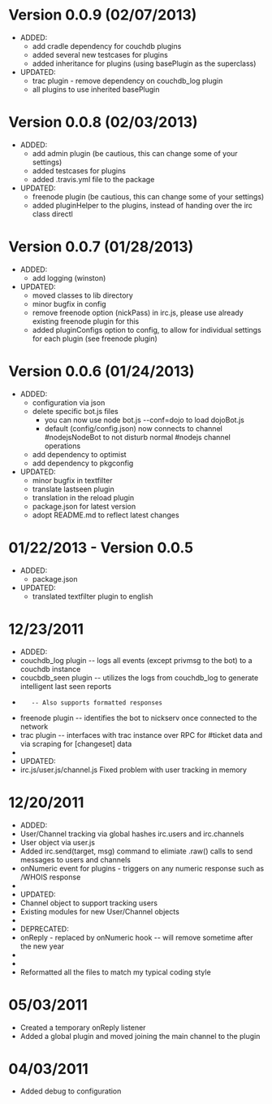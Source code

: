 Version 0.0.9 (02/07/2013)
==========================
* ADDED:
  * add cradle dependency for couchdb plugins
  * added several new testcases for plugins
  * added inheritance for plugins (using basePlugin as the superclass)
* UPDATED:
  * trac plugin - remove dependency on couchdb_log plugin
  * all plugins to use inherited basePlugin

Version 0.0.8 (02/03/2013)
==========================
* ADDED:
  * add admin plugin (be cautious, this can change some of your settings)
  * added testcases for plugins
  * added .travis.yml file to the package
* UPDATED:
  * freenode plugin (be cautious, this can change some of your settings)
  * added pluginHelper to the plugins, instead of handing over the irc class directl

Version 0.0.7 (01/28/2013)
==========================
* ADDED:
  * add logging (winston)
* UPDATED:
  * moved classes to lib directory
  * minor bugfix in config 
  * remove freenode option (nickPass) in irc.js, please use already existing freenode plugin for this
  * added pluginConfigs option to config, to allow for individual settings for each plugin (see freenode
    plugin)

Version 0.0.6 (01/24/2013)
==========================
* ADDED:
  * configuration via json
  * delete specific bot.js files
     * you can now use node bot.js --conf=dojo to load dojoBot.js
     * default (config/config.json) now connects to channel #nodejsNodeBot to 
       not disturb normal #nodejs channel operations
  * add dependency to optimist
  * add dependency to pkgconfig
* UPDATED:
  * minor bugfix in textfilter
  * translate lastseen plugin
  * translation in the reload plugin
  * package.json for latest version
  * adopt README.md to reflect latest changes

01/22/2013 - Version 0.0.5
==========================
* ADDED:
  * package.json
* UPDATED:
  * translated textfilter plugin to english 

12/23/2011
==========
* ADDED:
*   couchdb_log plugin -- logs all events (except privmsg to the bot) to a couchdb instance
*   coucbdb_seen plugin -- utilizes the logs from couchdb_log to generate intelligent last seen reports
*        -- Also supports formatted responses
*   freenode plugin -- identifies the bot to nickserv once connected to the network
*   trac plugin -- interfaces with trac instance over RPC for #ticket data and via scraping for [changeset] data
*
* UPDATED:
*   irc.js/user.js/channel.js Fixed problem with user tracking in memory

12/20/2011
==========
* ADDED:
*   User/Channel tracking via global hashes irc.users and irc.channels
*   User object via user.js
*   Added irc.send(target, msg) command to elimiate .raw() calls to send messages to users and channels
*   onNumeric event for plugins - triggers on any numeric response such as /WHOIS response
*
* UPDATED:
*   Channel object to support tracking users
*   Existing modules for new User/Channel objects
*
* DEPRECATED:
*   onReply - replaced by onNumeric hook -- will remove sometime after the new year
*
*
* Reformatted all the files to match my typical coding style

05/03/2011
==========
* Created a temporary onReply listener
* Added a global plugin and moved joining the main channel to the plugin

04/03/2011
==========
* Added debug to configuration
